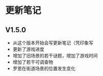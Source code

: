 更新笔记
====
V1.5.0
----
* 从这个版本开始会写更新笔记（凭印象写
* 更新了游戏进度
* 增加了旧场景的若干谜题，增加了游戏时间
* 增加了若干可调查物
* 罗恩在街道场景的位置发生变化
